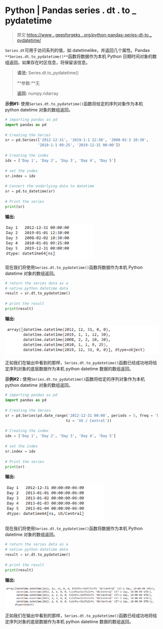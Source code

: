 # Python | Pandas series . dt . to _ pydatetime

> 原文:[https://www . geesforgeks . org/python-pandas-series-dt-to _ pydatetime/](https://www.geeksforgeeks.org/python-pandas-series-dt-to_pydatetime/)

`Series.dt`可用于访问系列的值，如 datetimelike，并返回几个属性。Pandas `**Series.dt.to_pydatetime()**`函数将数据作为本机 Python 日期时间对象的数组返回。如果存在时区信息，将保留该信息。

> **语法:** Series.dt.to_pydatetime()
> 
> **参数:**无
> 
> **返回:** numpy.ndarray

**示例#1:** 使用`Series.dt.to_pydatetime()`函数将给定的序列对象作为本机 python datetime 对象的数组返回。

```py
# importing pandas as pd
import pandas as pd

# Creating the Series
sr = pd.Series(['2012-12-31', '2019-1-1 12:30', '2008-02-2 10:30',
               '2010-1-1 09:25', '2019-12-31 00:00'])

# Creating the index
idx = ['Day 1', 'Day 2', 'Day 3', 'Day 4', 'Day 5']

# set the index
sr.index = idx

# Convert the underlying data to datetime 
sr = pd.to_datetime(sr)

# Print the series
print(sr)
```

**输出:**

![](img/d78f036d93937c0d2308be4cace65f1c.png)

现在我们将使用`Series.dt.to_pydatetime()`函数将数据作为本机 Python datetime 对象的数组返回。

```py
# return the series data as a 
# native python datetime data
result = sr.dt.to_pydatetime() 

# print the result
print(result)
```

**输出:**

![](img/142cb1a96ae3919fc21cc26b0e2a06b8.png)

正如我们在输出中看到的那样，`Series.dt.to_pydatetime()`函数已经成功地将给定序列对象的底层数据作为本机 python datetime 数据的数组返回。

**示例#2 :** 使用`Series.dt.to_pydatetime()`函数将给定的序列对象作为本机 python datetime 对象的数组返回。

```py
# importing pandas as pd
import pandas as pd

# Creating the Series
sr = pd.Series(pd.date_range('2012-12-31 00:00', periods = 5, freq = 'D',
                            tz = 'US / Central'))

# Creating the index
idx = ['Day 1', 'Day 2', 'Day 3', 'Day 4', 'Day 5']

# set the index
sr.index = idx

# Print the series
print(sr)
```

**输出:**

![](img/b906fe33684d556adb7cbde8289cd8d9.png)

现在我们将使用`Series.dt.to_pydatetime()`函数将数据作为本机 Python datetime 对象的数组返回。

```py
# return the series data as a 
# native python datetime data
result = sr.dt.to_pydatetime() 

# print the result
print(result)
```

**输出:**

![](img/68be9c925a590830478681035b013e0a.png)

正如我们在输出中看到的那样，`Series.dt.to_pydatetime()`函数已经成功地将给定序列对象的底层数据作为本机 python datetime 数据的数组返回。